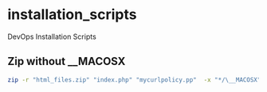 # installation_scripts
DevOps Installation Scripts

## Zip without __MACOSX

```sh
zip -r "html_files.zip" "index.php" "mycurlpolicy.pp"  -x "*/\__MACOSX" -x "*/\.*"
```